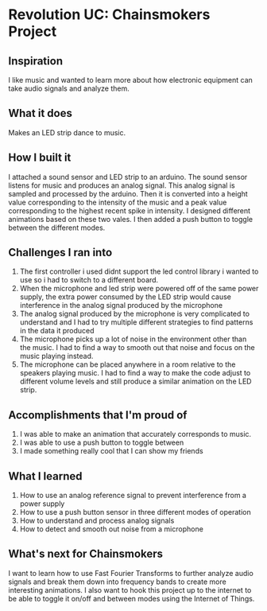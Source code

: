 # Revolution UC: Chainsmokers Project

## Inspiration
I like music and wanted to learn more about how electronic equipment can take audio signals and analyze them.

## What it does
Makes an LED strip dance to music.

## How I built it
I attached a sound sensor and LED strip to an arduino. The sound sensor listens for music and produces an analog signal. This analog signal is sampled and processed by the arduino. Then it is converted into a height value corresponding to the intensity of the music and a peak value corresponding to the highest recent spike in intensity. I designed different animations based on these two vales. I then added a push button to toggle between the different modes.

## Challenges I ran into
1. The first controller i used didnt support the led control library i wanted to use so i had to switch to a different board.
2. When the microphone and led strip were powered off of the same power supply, the extra power consumed by the LED strip would cause interference in the analog signal produced by the microphone
3. The analog signal produced by the microphone is very complicated to understand and I had to try multiple different strategies to find patterns in the data it produced
4. The microphone picks up a lot of noise in the environment other than the music. I had to find a way to smooth out that noise and focus on the music playing instead.
5. The microphone can be placed anywhere in a room relative to the speakers playing music. I had to find a way to make the code adjust to different volume levels and still produce a similar animation on the LED strip.

## Accomplishments that I'm proud of
1. I was able to make an animation that accurately corresponds to music.
2. I was able to use a push button to toggle between
3. I made something really cool that I can show my friends

## What I learned
1. How to use an analog reference signal to prevent interference from a power supply
2. How to use a push button sensor in three different modes of operation
3. How to understand and process analog signals
4. How to detect and smooth out noise from a microphone

## What's next for Chainsmokers
I want to learn how to use Fast Fourier Transforms to further analyze audio signals and break them down into frequency bands to create more interesting animations. I also want to hook this project up to the internet to be able to toggle it on/off and between modes using the Internet of Things.
